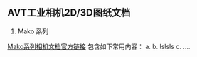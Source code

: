 AVT工业相机2D/3D图纸文档
---

1. Mako 系列

[Mako系列相机文档官方链接](http://china.alliedvision.com/cn/%E6%8A%80%E6%9C%AF%E6%94%AF%E6%8C%81/%E6%8A%80%E6%9C%AF%E8%B5%84%E6%96%99/mako-g-documentation.html)
包含如下常用内容：
a. 
b. lslsls
c. ....
